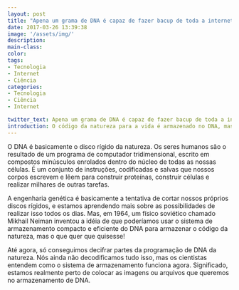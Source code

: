 ```yaml
---
layout: post
title: "Apena um grama de DNA é capaz de fazer bacup de toda a internet"
date: 2017-03-26 13:39:38
image: '/assets/img/'
description:
main-class:
color:
tags:
- Tecnologia
- Internet
- Ciência
categories:
- Tecnologia
- Ciência
- Internet

twitter_text: Apena um grama de DNA é capaz de fazer bacup de toda a internet
introduction: O código da natureza para a vida é armazenado no DNA, mas e se pudéssemos codificar qualquer coisa que queríamos no DNA? Os cientistas estão descobrindo como.
---
```



O DNA é basicamente o disco rígido da natureza. Os seres humanos são o resultado de um programa de computador tridimensional, escrito em compostos minúsculos enrolados dentro do núcleo de todas as nossas células. É um conjunto de instruções, codificadas e salvas que nossos corpos escrevem e lêem para construir proteínas, construir células e realizar milhares de outras tarefas.

A engenharia genética é basicamente a tentativa de cortar nossos próprios discos rígidos, e estamos aprendendo mais sobre as possibilidades de realizar isso todos os dias. Mas, em 1964, um físico soviético chamado Mikhail Neiman inventou a idéia de que poderíamos usar o sistema de armazenamento compacto e eficiente do DNA para armazenar o código da natureza, mas o que quer que quisesse!

Até agora, só conseguimos decifrar partes da programação de DNA da natureza. Nós ainda não decodificamos tudo isso, mas os cientistas entendem como o sistema de armazenamento funciona agora. Significado, estamos realmente perto de colocar as imagens ou arquivos que queremos no armazenamento de DNA.
